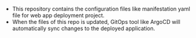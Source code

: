 * This repository contains the configuration files like manifestation yaml file for web app deployment project.
* When the files of this repo is updated, GitOps tool like ArgoCD will automatically sync changes to the deployed application.
